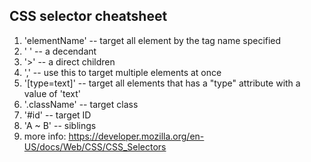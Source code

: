 ## CSS selector cheatsheet

1. 'elementName' -- target all element by the tag name specified
2. ' ' -- a decendant
3. '>' -- a direct children
4. ',' -- use this to target multiple elements at once
5. '[type=text]' -- target all elements that has a "type" attribute with a value of 'text'
6. '.className' -- target class
7. '#id' -- target ID
8. 'A ~ B' -- siblings 
9. more info: https://developer.mozilla.org/en-US/docs/Web/CSS/CSS_Selectors
